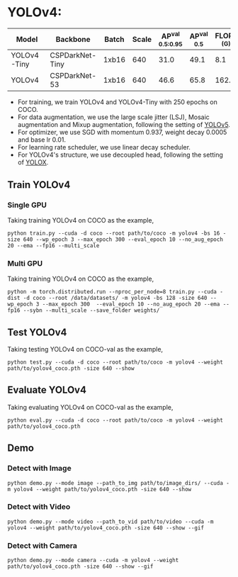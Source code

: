 # YOLOv4:

|    Model    |     Backbone    | Batch | Scale | AP<sup>val<br>0.5:0.95 | AP<sup>val<br>0.5 | FLOPs<br><sup>(G) | Params<br><sup>(M) | Weight |
|-------------|-----------------|-------|-------|------------------------|-------------------|-------------------|--------------------|--------|
| YOLOv4-Tiny | CSPDarkNet-Tiny | 1xb16 |  640  |        31.0            |       49.1        |   8.1             |   2.9              | [ckpt](https://github.com/yjh0410/RT-ODLab/releases/download/yolo_tutorial_ckpt/yolov4_t_coco.pth) |
| YOLOv4      | CSPDarkNet-53   | 1xb16 |  640  |        46.6            |       65.8        |   162.7           |   61.5             | [ckpt](https://github.com/yjh0410/RT-ODLab/releases/download/yolo_tutorial_ckpt/yolov4_coco.pth) |

- For training, we train YOLOv4 and YOLOv4-Tiny with 250 epochs on COCO.
- For data augmentation, we use the large scale jitter (LSJ), Mosaic augmentation and Mixup augmentation, following the setting of [YOLOv5](https://github.com/ultralytics/yolov5).
- For optimizer, we use SGD with momentum 0.937, weight decay 0.0005 and base lr 0.01.
- For learning rate scheduler, we use linear decay scheduler.
- For YOLOv4's structure, we use decoupled head, following the setting of [YOLOX](https://github.com/Megvii-BaseDetection/YOLOX).

## Train YOLOv4
### Single GPU
Taking training YOLOv4 on COCO as the example,
```Shell
python train.py --cuda -d coco --root path/to/coco -m yolov4 -bs 16 -size 640 --wp_epoch 3 --max_epoch 300 --eval_epoch 10 --no_aug_epoch 20 --ema --fp16 --multi_scale 
```

### Multi GPU
Taking training YOLOv4 on COCO as the example,
```Shell
python -m torch.distributed.run --nproc_per_node=8 train.py --cuda -dist -d coco --root /data/datasets/ -m yolov4 -bs 128 -size 640 --wp_epoch 3 --max_epoch 300  --eval_epoch 10 --no_aug_epoch 20 --ema --fp16 --sybn --multi_scale --save_folder weights/ 
```

## Test YOLOv4
Taking testing YOLOv4 on COCO-val as the example,
```Shell
python test.py --cuda -d coco --root path/to/coco -m yolov4 --weight path/to/yolov4_coco.pth -size 640 --show 
```

## Evaluate YOLOv4
Taking evaluating YOLOv4 on COCO-val as the example,
```Shell
python eval.py --cuda -d coco --root path/to/coco -m yolov4 --weight path/to/yolov4_coco.pth
```

## Demo
### Detect with Image
```Shell
python demo.py --mode image --path_to_img path/to/image_dirs/ --cuda -m yolov4 --weight path/to/yolov4_coco.pth -size 640 --show
```

### Detect with Video
```Shell
python demo.py --mode video --path_to_vid path/to/video --cuda -m yolov4 --weight path/to/yolov4_coco.pth -size 640 --show --gif
```

### Detect with Camera
```Shell
python demo.py --mode camera --cuda -m yolov4 --weight path/to/yolov4_coco.pth -size 640 --show --gif
```
